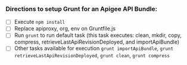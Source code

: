 ### Directions to setup Grunt for an Apigee API Bundle:

- [ ] Execute ```npm install```
- [ ] Replace apiproxy, org, env on Gruntfile.js
- [ ] Run ```grunt``` to run default task (this task executes: clean, mkdir, copy, compress, retrieveLastApiRevisionDeployed, and importApiBundle)
- [ ] Other tasks available for execution ```grunt importApiBundle```, ```grunt retrieveLastApiRevisionDeployed```, ```grunt clean```, ```grunt compress```
